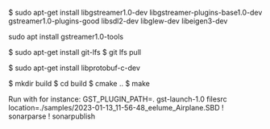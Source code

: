 $ sudo apt-get install libgstreamer1.0-dev libgstreamer-plugins-base1.0-dev gstreamer1.0-plugins-good libsdl2-dev libglew-dev libeigen3-dev

sudo apt install gstreamer1.0-tools

$ sudo apt-get install git-lfs
$ git lfs pull


$ sudo apt-get install libprotobuf-c-dev



$ mkdir build
$ cd build
$ cmake ..
$ make


Run with for instance:
GST_PLUGIN_PATH=. gst-launch-1.0 filesrc location=./samples/2023-01-13_11-56-48_eelume_Airplane.SBD ! sonarparse ! sonarpublish